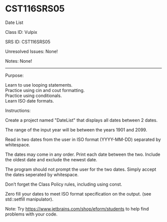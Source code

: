 # CST116SRS05
Date List


Class ID: Vulpix

SRS ID: CST116SRS05  

Unresolved Issues: None!

Notes: None!


---

Purpose:  

Learn to use looping statements.  
Practice using cin and cout formatting.  
Practice using conditionals.  
Learn ISO date formats.  


Instructions:  

Create a project named "DateList" that displays all dates between 2 dates.

The range of the input year will be between the years 1901 and 2099.

Read in two dates from the user in ISO format (YYYY-MM-DD) separated by whitespace.

The dates may come in any order. Print each date between the two. Include the oldest date and exclude the newest date.

The program should not prompt the user for the two dates. Simply accept the dates seperated by whitespace.

Don’t forget the Class Policy rules, including using const.

Zero fill your dates to meet ISO format specification on the output. (see std::setfill manipulator).

Note: Try https://www.jetbrains.com/shop/eform/students to help find problems with your code.

